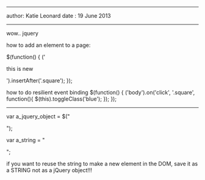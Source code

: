 ************************************
author: Katie Leonard
date : 19 June 2013

**********************************

wow.. jquery

how to add an element to a page:

$(function() {
  ('<p>this is new</p>').insertAfter('.square');
});


how to do resilient event binding
$(function() {
  ('body').on('click', '.square', function(){
    $(this).toggleClass('blue');
  });
});


-----------------------------

var a_jquery_object = $("<div class='square'></div>");

var a_string = "<div class='square'></div>";

if you want to reuse the string to make a new
element in the DOM, save it as a STRING
not as a jQuery object!!!